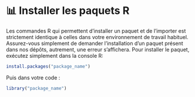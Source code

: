 # 📊 Installer les paquets R

Les commandes R qui permettent d’installer un paquet et de l’importer est strictement identique à celles dans votre environnement de travail habituel. Assurez-vous simplement de demander l’installation d’un paquet présent dans nos dépôts, autrement, une erreur s’affichera. Pour installer le paquet, exécutez simplement dans la console R:

```r
install.packages("package_name")
```

Puis dans votre code :

```r
library("package_name")
```
